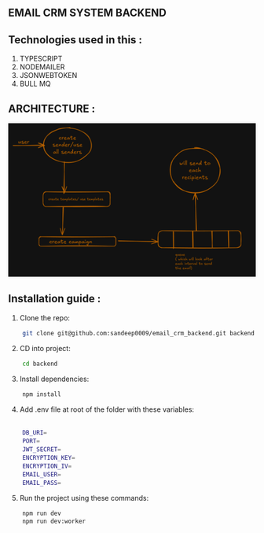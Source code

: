 
## EMAIL CRM SYSTEM BACKEND

## Technologies used in this :
1. TYPESCRIPT
2. NODEMAILER
3. JSONWEBTOKEN
4. BULL MQ


## ARCHITECTURE :
![Screenshot](./screenshot.png)

## Installation guide :

1. Clone the repo:
```bash
    git clone git@github.com:sandeep0009/email_crm_backend.git backend
```

2. CD into project:
```bash
    cd backend
```

3. Install dependencies:
```bash
    npm install
```

4. Add .env file at root of the folder with these variables:
```bash

    DB_URI=
    PORT=
    JWT_SECRET=
    ENCRYPTION_KEY=
    ENCRYPTION_IV=
    EMAIL_USER=
    EMAIL_PASS=
```

5. Run the project using these commands:
```bash
    npm run dev
    npm run dev:worker
```

